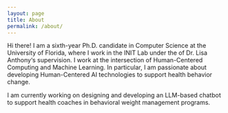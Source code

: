 ```yaml
---
layout: page
title: About
permalink: /about/
---
```


Hi there! I am a sixth-year Ph.D. candidate in Computer Science at the University of Florida, where I work in the INIT Lab under the of Dr. Lisa Anthony‘s supervision. I work at the intersection of Human-Centered Computing and Machine Learning. In particular, I am passionate about developing Human-Centered AI technologies to support health behavior change. 
  
I am currently working on designing and developing an LLM-based chatbot to support health coaches in behavioral weight management programs.

<!-- This is the base Jekyll theme. You can find out more info about customizing your Jekyll theme, as well as basic Jekyll usage documentation at [jekyllrb.com](https://jekyllrb.com/)

You can find the source code for Minima at GitHub:
[jekyll][jekyll-organization] /
[minima](https://github.com/jekyll/minima)

You can find the source code for Jekyll at GitHub:
[jekyll][jekyll-organization] /
[jekyll](https://github.com/jekyll/jekyll)


[jekyll-organization]: https://github.com/jekyll -->
